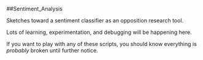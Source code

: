 ##Sentiment_Analysis

Sketches toward a sentiment classifier as an opposition research tool.

Lots of learning, experimentation, and debugging will be happening here.

If you want to play with any of these scripts, you should know everything is *probably* broken until further notice.
